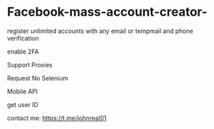# Facebook-mass-account-creator-
register unlimited accounts with any email or tempmail and phone verification

enable 2FA

Support Proxies

Request No Selenium

Mobile API

get user ID

contact me: https://t.me/johnreal01
